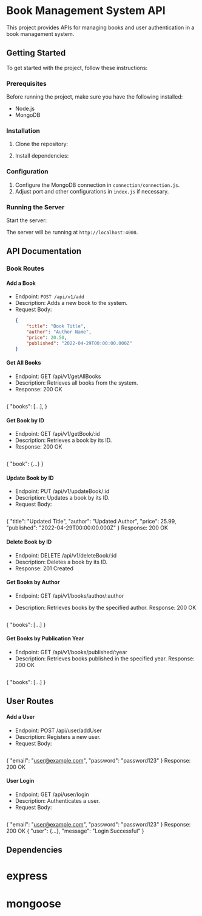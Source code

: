 # Book Management System API

This project provides APIs for managing books and user authentication in a book management system.

## Getting Started

To get started with the project, follow these instructions:

### Prerequisites

Before running the project, make sure you have the following installed:

- Node.js
- MongoDB

### Installation

1. Clone the repository:


2. Install dependencies:


### Configuration

1. Configure the MongoDB connection in `connection/connection.js`.
2. Adjust port and other configurations in `index.js` if necessary.

### Running the Server

Start the server:


The server will be running at `http://localhost:4000`.

## API Documentation

### Book Routes

#### Add a Book

- Endpoint: `POST /api/v1/add`
- Description: Adds a new book to the system.
- Request Body:
  ```json
  {
      "title": "Book Title",
      "author": "Author Name",
      "price": 20.50,
      "published": "2022-04-29T00:00:00.000Z"
  }

#### Get All Books
- Endpoint: GET /api/v1/getAllBooks
- Description: Retrieves all books from the system.
- Response: 200 OK
  ```json
{
    "books": [...],
}

#### Get Book by ID
- Endpoint: GET /api/v1/getBook/:id
- Description: Retrieves a book by its ID.
- Response: 200 OK
  ```json 
{
    "book": {...}
}

#### Update Book by ID
- Endpoint: PUT /api/v1/updateBook/:id
- Description: Updates a book by its ID.
- Request Body:
  ```json
{
    "title": "Updated Title",
    "author": "Updated Author",
    "price": 25.99,
    "published": "2022-04-29T00:00:00.000Z"
}
Response: 200 OK

#### Delete Book by ID
- Endpoint: DELETE /api/v1/deleteBook/:id
- Description: Deletes a book by its ID.
- Response: 201 Created

#### Get Books by Author
- Endpoint: GET /api/v1/books/author/:author
- Description: Retrieves books by the specified author.
Response: 200 OK

  ```json
{
    "books": [...]
}

#### Get Books by Publication Year
- Endpoint: GET /api/v1/books/published/:year
- Description: Retrieves books published in the specified year.
  Response: 200 OK
  ```json
{
    "books": [...]
}



## User Routes

#### Add a User
- Endpoint: POST /api/user/addUser
- Description: Registers a new user.
- Request Body:
  ```json
{
    "email": "user@example.com",
    "password": "password123"
}
Response: 200 OK

#### User Login
- Endpoint: GET /api/user/login
- Description: Authenticates a user.
- Request Body:
  ```json
{
    "email": "user@example.com",
    "password": "password123"
}
Response: 200 OK
{
    "user": {...},
    "message": "Login Successful"
}

## Dependencies
# express
# mongoose
